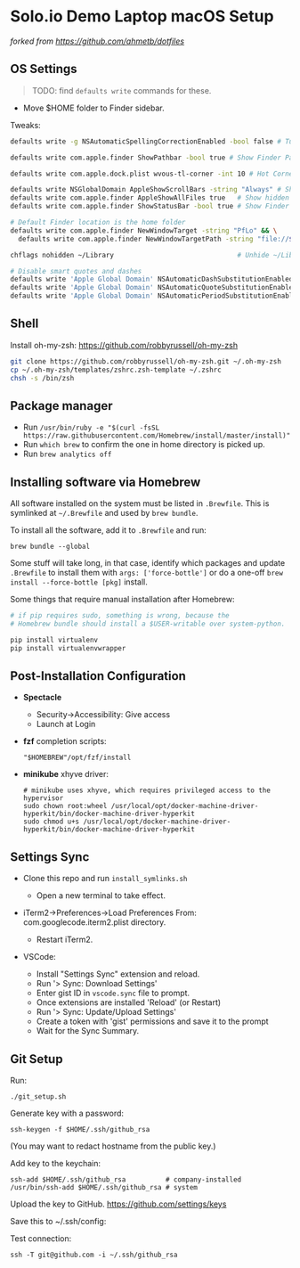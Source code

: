 # Solo.io Demo Laptop macOS Setup
_forked from https://github.com/ahmetb/dotfiles_

## OS Settings

> TODO: find `defaults write` commands for these.

- Move $HOME folder to Finder sidebar.

Tweaks:

```sh
defaults write -g NSAutomaticSpellingCorrectionEnabled -bool false # Turn off autocorrect

defaults write com.apple.finder ShowPathbar -bool true # Show Finder Path Bar

defaults write com.apple.dock.plist wvous-tl-corner -int 10 # Hot Corner Top Left: Put Display to Sleep

defaults write NSGlobalDomain AppleShowScrollBars -string "Always" # Show scrollbar always
defaults write com.apple.finder AppleShowAllFiles true   # Show hidden files
defaults write com.apple.finder ShowStatusBar -bool true # Show Finder statusbar

# Default Finder location is the home folder
defaults write com.apple.finder NewWindowTarget -string "PfLo" && \
  defaults write com.apple.finder NewWindowTargetPath -string "file://${HOME}"

chflags nohidden ~/Library                               # Unhide ~/Library

# Disable smart quotes and dashes
defaults write 'Apple Global Domain' NSAutomaticDashSubstitutionEnabled 0
defaults write 'Apple Global Domain' NSAutomaticQuoteSubstitutionEnabled 0
defaults write 'Apple Global Domain' NSAutomaticPeriodSubstitutionEnabled 0
```

## Shell

Install oh-my-zsh: https://github.com/robbyrussell/oh-my-zsh

```sh
git clone https://github.com/robbyrussell/oh-my-zsh.git ~/.oh-my-zsh
cp ~/.oh-my-zsh/templates/zshrc.zsh-template ~/.zshrc
chsh -s /bin/zsh
```

## Package manager

- Run `/usr/bin/ruby -e "$(curl -fsSL https://raw.githubusercontent.com/Homebrew/install/master/install)"`
- Run `which brew` to confirm the one in home directory is picked up.
- Run `brew analytics off`

## Installing software via Homebrew

All software installed on the system must be listed in `.Brewfile`. This is
symlinked at `~/.Brewfile` and used by `brew bundle`.

To install all the software, add it to `.Brewfile` and run:

    brew bundle --global

Some stuff will take long, in that case, identify which packages and update
`.Brewfile` to install them with `args: ['force-bottle']` or do a one-off
`brew install --force-bottle [pkg]` install.

Some things that require manual installation after Homebrew:

```sh
# if pip requires sudo, something is wrong, because the
# Homebrew bundle should install a $USER-writable over system-python.

pip install virtualenv
pip install virtualenvwrapper
```

## Post-Installation Configuration

- **Spectacle**
  - Security->Accessibility: Give access
  - Launch at Login

- **fzf** completion scripts:

      "$HOMEBREW"/opt/fzf/install

- **minikube** xhyve driver:

      # minikube uses xhyve, which requires privileged access to the hypervisor
      sudo chown root:wheel /usr/local/opt/docker-machine-driver-hyperkit/bin/docker-machine-driver-hyperkit
      sudo chmod u+s /usr/local/opt/docker-machine-driver-hyperkit/bin/docker-machine-driver-hyperkit

## Settings Sync

- Clone this repo and run `install_symlinks.sh`
    - Open a new terminal to take effect.
- iTerm2->Preferences->Load Preferences From: com.googlecode.iterm2.plist directory.
    - Restart iTerm2.

- VSCode:
  - Install "Settings Sync" extension and reload.
  - Run '> Sync: Download Settings'
  - Enter gist ID in `vscode.sync` file to prompt.
  - Once extensions are installed 'Reload' (or Restart)
  - Run '> Sync: Update/Upload Settings'
  - Create a token with 'gist' permissions and save it to the prompt
  - Wait for the Sync Summary.

## Git Setup

Run:

    ./git_setup.sh

Generate key with a password:

    ssh-keygen -f $HOME/.ssh/github_rsa

(You may want to redact hostname from the public key.)

Add key to the keychain:

    ssh-add $HOME/.ssh/github_rsa          # company-installed
    /usr/bin/ssh-add $HOME/.ssh/github_rsa # system

Upload the key to GitHub. https://github.com/settings/keys

Save this to ~/.ssh/config:

Test connection:

    ssh -T git@github.com -i ~/.ssh/github_rsa
